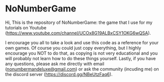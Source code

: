 # NoNumberGame

Hi,
This is the repository of NoNumberGame: the game that I use for my tutorials on Youtube (https://www.youtube.com/channel/UCOx8G19ALBxCSY1OKG6wQSA).

I encourage you all to take a look and use this code as a reference for your own games. Of course you could just copy everything, but I highly encourage you NOT to do that, as copying is not very educational and you will probably not learn how to do these things yourself.
Lastly, if you have any questions, please ask me directly with email (nonumbermandeluxe@gmail.com) or ask the community (incuding me) on the discord server (https://discord.gg/NBeUtzFaq6).
